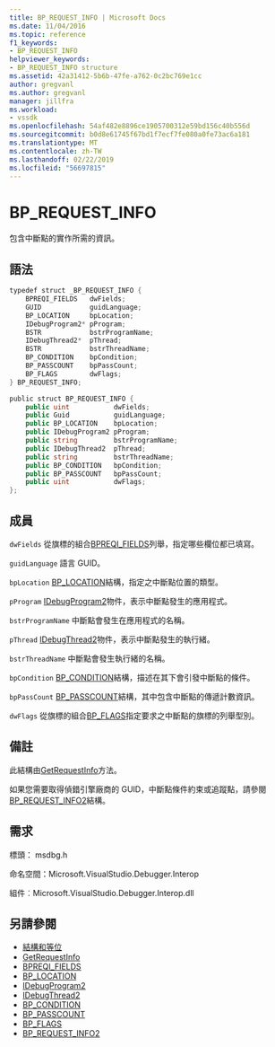 ```yaml
---
title: BP_REQUEST_INFO | Microsoft Docs
ms.date: 11/04/2016
ms.topic: reference
f1_keywords:
- BP_REQUEST_INFO
helpviewer_keywords:
- BP_REQUEST_INFO structure
ms.assetid: 42a31412-5b6b-47fe-a762-0c2bc769e1cc
author: gregvanl
ms.author: gregvanl
manager: jillfra
ms.workload:
- vssdk
ms.openlocfilehash: 54af482e8896ce1905700312e59bd156c40b556d
ms.sourcegitcommit: b0d8e61745f67bd1f7ecf7fe080a0fe73ac6a181
ms.translationtype: MT
ms.contentlocale: zh-TW
ms.lasthandoff: 02/22/2019
ms.locfileid: "56697815"
---
```

# <a name="bprequestinfo"></a>BP_REQUEST_INFO
包含中斷點的實作所需的資訊。

## <a name="syntax"></a>語法

```cpp
typedef struct _BP_REQUEST_INFO {
    BPREQI_FIELDS   dwFields;
    GUID            guidLanguage;
    BP_LOCATION     bpLocation;
    IDebugProgram2* pProgram;
    BSTR            bstrProgramName;
    IDebugThread2*  pThread;
    BSTR            bstrThreadName;
    BP_CONDITION    bpCondition;
    BP_PASSCOUNT    bpPassCount;
    BP_FLAGS        dwFlags;
} BP_REQUEST_INFO;
```

```csharp
public struct BP_REQUEST_INFO {
    public uint           dwFields;
    public Guid           guidLanguage;
    public BP_LOCATION    bpLocation;
    public IDebugProgram2 pProgram;
    public string         bstrProgramName;
    public IDebugThread2  pThread;
    public string         bstrThreadName;
    public BP_CONDITION   bpCondition;
    public BP_PASSCOUNT   bpPassCount;
    public uint           dwFlags;
};
```

## <a name="members"></a>成員
`dwFields` 從旗標的組合[BPREQI_FIELDS](../../../extensibility/debugger/reference/bpreqi-fields.md)列舉，指定哪些欄位都已填寫。

`guidLanguage` 語言 GUID。

`bpLocation` [BP_LOCATION](../../../extensibility/debugger/reference/bp-location.md)結構，指定之中斷點位置的類型。

`pProgram` [IDebugProgram2](../../../extensibility/debugger/reference/idebugprogram2.md)物件，表示中斷點發生的應用程式。

`bstrProgramName` 中斷點會發生在應用程式的名稱。

`pThread` [IDebugThread2](../../../extensibility/debugger/reference/idebugthread2.md)物件，表示中斷點發生的執行緒。

`bstrThreadName` 中斷點會發生執行緒的名稱。

`bpCondition` [BP_CONDITION](../../../extensibility/debugger/reference/bp-condition.md)結構，描述在其下會引發中斷點的條件。

`bpPassCount` [BP_PASSCOUNT](../../../extensibility/debugger/reference/bp-passcount.md)結構，其中包含中斷點的傳遞計數資訊。

`dwFlags` 從旗標的組合[BP_FLAGS](../../../extensibility/debugger/reference/bp-flags.md)指定要求之中斷點的旗標的列舉型別。

## <a name="remarks"></a>備註
此結構由[GetRequestInfo](../../../extensibility/debugger/reference/idebugbreakpointrequest2-getrequestinfo.md)方法。

如果您需要取得偵錯引擎廠商的 GUID，中斷點條件約束或追蹤點，請參閱[BP_REQUEST_INFO2](../../../extensibility/debugger/reference/bp-request-info2.md)結構。

## <a name="requirements"></a>需求
標頭： msdbg.h

命名空間：Microsoft.VisualStudio.Debugger.Interop

組件︰Microsoft.VisualStudio.Debugger.Interop.dll

## <a name="see-also"></a>另請參閱
- [結構和等位](../../../extensibility/debugger/reference/structures-and-unions.md)
- [GetRequestInfo](../../../extensibility/debugger/reference/idebugbreakpointrequest2-getrequestinfo.md)
- [BPREQI_FIELDS](../../../extensibility/debugger/reference/bpreqi-fields.md)
- [BP_LOCATION](../../../extensibility/debugger/reference/bp-location.md)
- [IDebugProgram2](../../../extensibility/debugger/reference/idebugprogram2.md)
- [IDebugThread2](../../../extensibility/debugger/reference/idebugthread2.md)
- [BP_CONDITION](../../../extensibility/debugger/reference/bp-condition.md)
- [BP_PASSCOUNT](../../../extensibility/debugger/reference/bp-passcount.md)
- [BP_FLAGS](../../../extensibility/debugger/reference/bp-flags.md)
- [BP_REQUEST_INFO2](../../../extensibility/debugger/reference/bp-request-info2.md)
